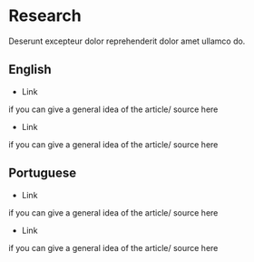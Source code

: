 # Research

Deserunt excepteur dolor reprehenderit dolor amet ullamco do.

## English

- Link

if you can give a general idea of the article/ source here

- Link

if you can give a general idea of the article/ source here

## Portuguese

- Link

if you can give a general idea of the article/ source here

- Link

if you can give a general idea of the article/ source here
